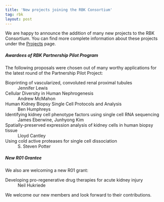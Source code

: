 ```yaml
---
title: 'New projects joining the RBK Consortium'
tag: rbk
layout: post
---
```


We are happy to announce the addition of many new projects to the RBK Consortium. You can find more complete information about these projects under the <a href="/rebuildingakidney/projects/">Projects</a> page.

##### Awardees of RBK Partnership Pilot Program

The following proposals were chosen out of many worthy applications for the latest round of the Partnership Pilot Project:

  <dl>
    <dt>Bioprinting of vascularized, convoluted renal proximal tubules</dt>
    <dd>Jennifer Lewis</dd>
    <dt>Cellular Diversity in Human Nephrogenesis</dt>
    <dd>Andrew McMahon</dd>
    <dt>Human Kidney Biopsy Single Cell Protocols and Analysis</dt>
    <dd>Ben Humphreys</dd>
    <dt>Identifying kidney cell phenotype factors using single cell RNA sequencing</dt>
    <dd>James Eberwine, Junhyong Kim</dd>
    <dt>Spatially-preserved expression analysis of kidney cells in human biopsy tissue</dt>
    <dd>Lloyd Cantley</dd>
    <dt>Using cold active proteases for single cell dissociation</dt>
    <dd>S. Steven Potter</dd>
  </dl>

##### New R01 Grantee

We also are welcoming a new R01 grant:
<dl>
  <dt>Developing pro-regenerative drug therapies for acute kidney injury</dt>
  <dd>Neil Hukriede</dd>
</dl>

We welcome our new members and look forward to their contributions.
